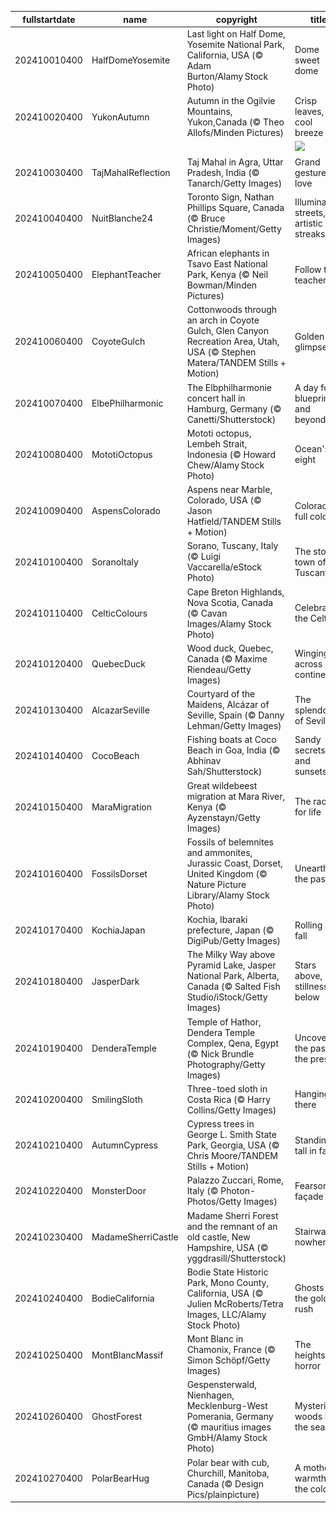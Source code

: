 |fullstartdate|name|copyright|title|image|
|--|--|--|--|--|
202410010400|HalfDomeYosemite|Last light on Half Dome, Yosemite National Park, California, USA (© Adam Burton/Alamy Stock Photo)|Dome sweet dome|![](/en-CA/2024/10/202410010400HalfDomeYosemite.jpg)|
202410020400|YukonAutumn|Autumn in the Ogilvie Mountains, Yukon,Canada (© Theo Allofs/Minden Pictures)|Crisp leaves, cool breeze|![](/en-CA/2024/10/202410020400YukonAutumn.jpg)|
||||![](/en-CA/2024/10/.jpg)|
202410030400|TajMahalReflection|Taj Mahal in Agra, Uttar Pradesh, India (© Tanarch/Getty Images)|Grand gesture of love|![](/en-CA/2024/10/202410030400TajMahalReflection.jpg)|
202410040400|NuitBlanche24|Toronto Sign, Nathan Phillips Square, Canada (© Bruce Christie/Moment/Getty Images)|Illuminated streets, artistic streaks|![](/en-CA/2024/10/202410040400NuitBlanche24.jpg)|
202410050400|ElephantTeacher|African elephants in Tsavo East National Park, Kenya (© Neil Bowman/Minden Pictures)|Follow the teacher!|![](/en-CA/2024/10/202410050400ElephantTeacher.jpg)|
202410060400|CoyoteGulch|Cottonwoods through an arch in Coyote Gulch, Glen Canyon Recreation Area, Utah, USA (© Stephen Matera/TANDEM Stills + Motion)|Golden glimpses|![](/en-CA/2024/10/202410060400CoyoteGulch.jpg)|
202410070400|ElbePhilharmonic|The Elbphilharmonie concert hall in Hamburg, Germany (© Canetti/Shutterstock)|A day for blueprints and beyond|![](/en-CA/2024/10/202410070400ElbePhilharmonic.jpg)|
202410080400|MototiOctopus|Mototi octopus, Lembeh Strait, Indonesia (© Howard Chew/Alamy Stock Photo)|Ocean's eight|![](/en-CA/2024/10/202410080400MototiOctopus.jpg)|
202410090400|AspensColorado|Aspens near Marble, Colorado, USA (© Jason Hatfield/TANDEM Stills + Motion)|Colorado in full colour|![](/en-CA/2024/10/202410090400AspensColorado.jpg)|
202410100400|SoranoItaly|Sorano, Tuscany, Italy (© Luigi Vaccarella/eStock Photo)|The stone town of Tuscany|![](/en-CA/2024/10/202410100400SoranoItaly.jpg)|
202410110400|CelticColours|Cape Breton Highlands, Nova Scotia, Canada (© Cavan Images/Alamy Stock Photo)|Celebrate the Celts|![](/en-CA/2024/10/202410110400CelticColours.jpg)|
202410120400|QuebecDuck|Wood duck, Quebec, Canada (© Maxime Riendeau/Getty Images)|Winging it across continents|![](/en-CA/2024/10/202410120400QuebecDuck.jpg)|
202410130400|AlcazarSeville|Courtyard of the Maidens, Alcázar of Seville, Spain (© Danny Lehman/Getty Images)|The splendour of Seville|![](/en-CA/2024/10/202410130400AlcazarSeville.jpg)|
202410140400|CocoBeach|Fishing boats at Coco Beach in Goa, India (© Abhinav Sah/Shutterstock)|Sandy secrets and sunsets|![](/en-CA/2024/10/202410140400CocoBeach.jpg)|
202410150400|MaraMigration|Great wildebeest migration at Mara River, Kenya (© Ayzenstayn/Getty Images)|The race for life|![](/en-CA/2024/10/202410150400MaraMigration.jpg)|
202410160400|FossilsDorset|Fossils of belemnites and ammonites, Jurassic Coast, Dorset, United Kingdom (© Nature Picture Library/Alamy Stock Photo)|Unearthing the past|![](/en-CA/2024/10/202410160400FossilsDorset.jpg)|
202410170400|KochiaJapan|Kochia, Ibaraki prefecture, Japan (© DigiPub/Getty Images)|Rolling into fall|![](/en-CA/2024/10/202410170400KochiaJapan.jpg)|
202410180400|JasperDark|The Milky Way above Pyramid Lake, Jasper National Park, Alberta, Canada (© Salted Fish Studio/iStock/Getty Images)|Stars above, stillness below|![](/en-CA/2024/10/202410180400JasperDark.jpg)|
202410190400|DenderaTemple|Temple of Hathor, Dendera Temple Complex, Qena, Egypt (© Nick Brundle Photography/Getty Images)|Uncovering the past for the present|![](/en-CA/2024/10/202410190400DenderaTemple.jpg)|
202410200400|SmilingSloth|Three-toed sloth in Costa Rica (© Harry Collins/Getty Images)|Hanging in there|![](/en-CA/2024/10/202410200400SmilingSloth.jpg)|
202410210400|AutumnCypress|Cypress trees in George L. Smith State Park, Georgia, USA (© Chris Moore/TANDEM Stills + Motion)|Standing tall in fall|![](/en-CA/2024/10/202410210400AutumnCypress.jpg)|
202410220400|MonsterDoor|Palazzo Zuccari, Rome, Italy (© Photon-Photos/Getty Images)|Fearsome façade|![](/en-CA/2024/10/202410220400MonsterDoor.jpg)|
202410230400|MadameSherriCastle|Madame Sherri Forest and the remnant of an old castle, New Hampshire, USA (© yggdrasill/Shutterstock)|Stairway to nowhere|![](/en-CA/2024/10/202410230400MadameSherriCastle.jpg)|
202410240400|BodieCalifornia|Bodie State Historic Park, Mono County, California, USA (© Julien McRoberts/Tetra Images, LLC/Alamy Stock Photo)|Ghosts of the gold rush|![](/en-CA/2024/10/202410240400BodieCalifornia.jpg)|
202410250400|MontBlancMassif|Mont Blanc in Chamonix, France (© Simon Schöpf/Getty Images)|The heights of horror|![](/en-CA/2024/10/202410250400MontBlancMassif.jpg)|
202410260400|GhostForest|Gespensterwald, Nienhagen, Mecklenburg-West Pomerania, Germany (© mauritius images GmbH/Alamy Stock Photo)|Mysterious woods by the sea|![](/en-CA/2024/10/202410260400GhostForest.jpg)|
202410270400|PolarBearHug|Polar bear with cub, Churchill, Manitoba, Canada (© Design Pics/plainpicture)|A mother's warmth in the cold|![](/en-CA/2024/10/202410270400PolarBearHug.jpg)|
